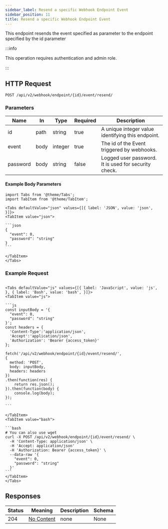 ```yaml
---
sidebar_label: Resend a specific Webhook Endpoint Event
sidebar_position: 11
title: Resend a specific Webhook Endpoint Event
---
```


This endpoint resends the event specified as parameter to the endpoint specified by the id parameter

:::info

This operation requires authentication and admin role.

:::

## HTTP Request

`POST /api/v2/webhook/endpoint/{id}/event/resend/`

### Parameters

|Name|In|Type|Required|Description|
|---|---|---|---|---|
|id|path|string|true|A unique integer value identifying this endpoint.|
|event|body|integer|true|The id of the Event triggered by webhooks.|
|password|body|string|false|Logged user password. It is used for security check.|

#### Example Body Parameters

````mdx-code-block
import Tabs from '@theme/Tabs';
import TabItem from '@theme/TabItem';

<Tabs defaultValue="json" values={[{ label: 'JSON', value: 'json', }]}>
<TabItem value="json">

```json
{
  "event": 0,
  "password": "string"
}
```

</TabItem>
</Tabs>
````

### Example Request

````mdx-code-block

<Tabs defaultValue="js" values={[{ label: 'JavaScript', value: 'js', }, { label: 'Bash', value: 'bash', }]}>
<TabItem value="js">

```js
const inputBody = '{
  "event": 0,
  "password": "string"
}';
const headers = {
  'Content-Type':'application/json',
  'Accept':'application/json',
  'Authorization': 'Bearer {access_token}'
};

fetch('/api/v2/webhook/endpoint/{id}/event/resend/',
{
  method: 'POST',
  body: inputBody,
  headers: headers
})
.then(function(res) {
    return res.json();
}).then(function(body) {
    console.log(body);
});

```

</TabItem>
<TabItem value="bash">

```bash
# You can also use wget
curl -X POST /api/v2/webhook/endpoint/{id}/event/resend/ \
  -H 'Content-Type: application/json' \
  -H 'Accept: application/json'
  -H 'Authorization: Bearer {access_token}' \
  --data-raw '{
    "event": 0,
    "password": "string"
  }'
```
</TabItem>
</Tabs>
````

## Responses

|Status|Meaning|Description|Schema|
|---|---|---|---|
|204|[No Content](https://tools.ietf.org/html/rfc7231#section-6.3.5)|none|None|
````




